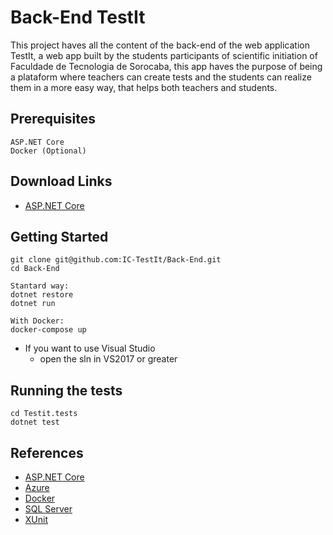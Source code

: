 # Back-End TestIt

This project haves all the content of the back-end of the web application TestIt, a web app built by the students participants of scientific initiation of Faculdade de Tecnologia de Sorocaba, this app haves the purpose of being a plataform where teachers can create tests and the students can realize them in a more easy way, that helps both teachers and students.

## Prerequisites

```
ASP.NET Core
Docker (Optional)
```
## Download Links

* [ASP.NET Core](https://github.com/dotnet/core/blob/master/release-notes/download-archives/1.1.1-download.md)

## Getting Started

```
git clone git@github.com:IC-TestIt/Back-End.git
cd Back-End

Stantard way: 
dotnet restore
dotnet run

With Docker:
docker-compose up
````

* If you want to use Visual Studio
  * open the sln in VS2017 or greater


## Running the tests

```
cd Testit.tests
dotnet test
```

## References

* [ASP.NET Core](https://www.microsoft.com/net/core)
* [Azure](https://azure.microsoft.com/)
* [Docker](https://www.docker.com/)
* [SQL Server](https://www.microsoft.com/pt-br/sql-server/sql-server-2016)
* [XUnit](https://xunit.github.io/)


